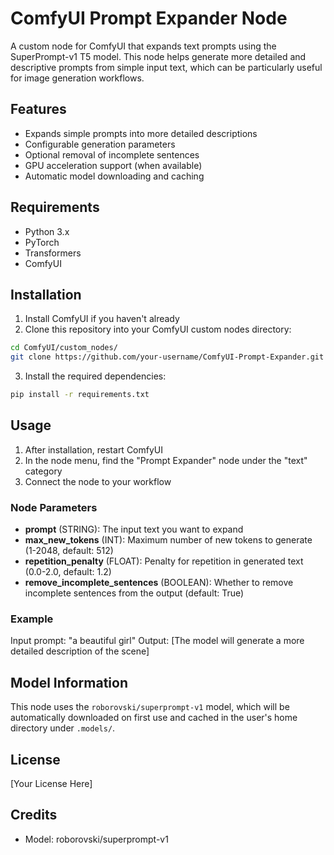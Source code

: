 # ComfyUI Prompt Expander Node

A custom node for ComfyUI that expands text prompts using the SuperPrompt-v1 T5 model. This node helps generate more detailed and descriptive prompts from simple input text, which can be particularly useful for image generation workflows.

## Features

- Expands simple prompts into more detailed descriptions
- Configurable generation parameters
- Optional removal of incomplete sentences
- GPU acceleration support (when available)
- Automatic model downloading and caching

## Requirements

- Python 3.x
- PyTorch
- Transformers
- ComfyUI

## Installation

1. Install ComfyUI if you haven't already
2. Clone this repository into your ComfyUI custom nodes directory:
```bash
cd ComfyUI/custom_nodes/
git clone https://github.com/your-username/ComfyUI-Prompt-Expander.git
```
3. Install the required dependencies:
```bash
pip install -r requirements.txt
```

## Usage

1. After installation, restart ComfyUI
2. In the node menu, find the "Prompt Expander" node under the "text" category
3. Connect the node to your workflow

### Node Parameters

- **prompt** (STRING): The input text you want to expand
- **max_new_tokens** (INT): Maximum number of new tokens to generate (1-2048, default: 512)
- **repetition_penalty** (FLOAT): Penalty for repetition in generated text (0.0-2.0, default: 1.2)
- **remove_incomplete_sentences** (BOOLEAN): Whether to remove incomplete sentences from the output (default: True)

### Example

Input prompt: "a beautiful girl"
Output: [The model will generate a more detailed description of the scene]

## Model Information

This node uses the `roborovski/superprompt-v1` model, which will be automatically downloaded on first use and cached in the user's home directory under `.models/`.

## License

[Your License Here]

## Credits

- Model: roborovski/superprompt-v1

 